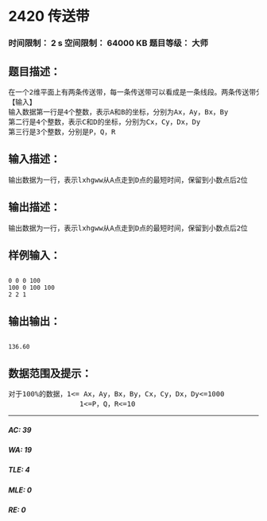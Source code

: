 # 2420 传送带   
### 时间限制： 2 s     空间限制： 64000 KB     题目等级： 大师  
## 题目描述：  

<pre>
在一个2维平面上有两条传送带，每一条传送带可以看成是一条线段。两条传送带分别为线段AB和线段CD。lxhgww在AB上的移动速度为P，在CD上的移动速度为Q，在平面上的移动速度R。现在lxhgww想从A点走到D点，他想知道最少需要走多长时间
【输入】
输入数据第一行是4个整数，表示A和B的坐标，分别为Ax，Ay，Bx，By
第二行是4个整数，表示C和D的坐标，分别为Cx，Cy，Dx，Dy
第三行是3个整数，分别是P，Q，R
</pre>
  
  
## 输入描述：  

<pre>
输出数据为一行，表示lxhgww从A点走到D点的最短时间，保留到小数点后2位
</pre>
  
  
## 输出描述：  

<pre>
输出数据为一行，表示lxhgww从A点走到D点的最短时间，保留到小数点后2位
</pre>
  
  
## 样例输入：  

<pre><code>
0 0 0 100
100 0 100 100
2 2 1
</code></pre>
  
  
## 输出输出：  

<pre><code>
136.60
</code></pre>
  
  
## 数据范围及提示：  

<pre>
对于100%的数据，1<= Ax，Ay，Bx，By，Cx，Cy，Dx，Dy<=1000
                 1<=P，Q，R<=10
</pre>
  
  
***  

##### AC: 39  
##### WA: 19  
##### TLE: 4  
##### MLE: 0  
##### RE: 0  
